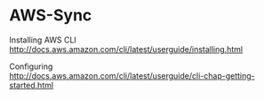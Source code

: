 # AWS-Sync

Installing AWS CLI
http://docs.aws.amazon.com/cli/latest/userguide/installing.html

Configuring  
http://docs.aws.amazon.com/cli/latest/userguide/cli-chap-getting-started.html

